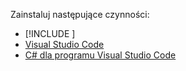 Zainstaluj następujące czynności:

* [!INCLUDE [](~/includes/net-core-sdk-download-link.md)]
* [Visual Studio Code](https://www.microsoft.com/net/download/linux)
* [C# dla programu Visual Studio Code](https://marketplace.visualstudio.com/items?itemName=ms-vscode.csharp)
